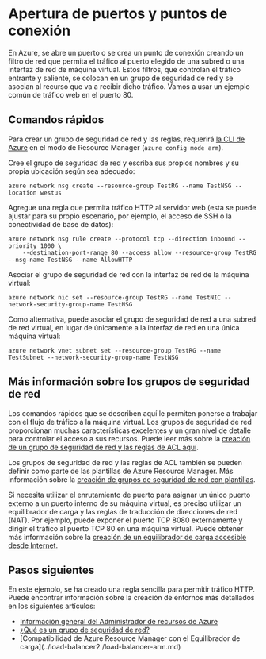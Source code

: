<properties
   pageTitle="Apertura de puertos y puntos de conexión de una máquina virtual de Linux | Microsoft Azure"
   description="Más información sobre cómo abrir un puerto o crear un punto de conexión que permita el acceso externo a la máquina virtual con Linux mediante el modelo de implementación de Resource Manager y la CLI de Azure"
   services="virtual-machines-linux"
   documentationCenter=""
   authors="iainfoulds"
   manager="timlt"
   editor=""/>

<tags
   ms.service="virtual-machines-linux"
   ms.devlang="na"
   ms.topic="article"
   ms.tgt_pltfrm="vm-linux"
   ms.workload="infrastructure-services"
   ms.date="08/08/2016"
   ms.author="iainfou"/>

# Apertura de puertos y puntos de conexión
En Azure, se abre un puerto o se crea un punto de conexión creando un filtro de red que permita el tráfico al puerto elegido de una subred o una interfaz de red de máquina virtual. Estos filtros, que controlan el tráfico entrante y saliente, se colocan en un grupo de seguridad de red y se asocian al recurso que va a recibir dicho tráfico. Vamos a usar un ejemplo común de tráfico web en el puerto 80.

## Comandos rápidos
Para crear un grupo de seguridad de red y las reglas, requerirá [la CLI de Azure](../xplat-cli-install.md) en el modo de Resource Manager (`azure config mode arm`).

Cree el grupo de seguridad de red y escriba sus propios nombres y su propia ubicación según sea adecuado:

```
azure network nsg create --resource-group TestRG --name TestNSG --location westus
```

Agregue una regla que permita tráfico HTTP al servidor web (esta se puede ajustar para su propio escenario, por ejemplo, el acceso de SSH o la conectividad de base de datos):

```
azure network nsg rule create --protocol tcp --direction inbound --priority 1000 \
    --destination-port-range 80 --access allow --resource-group TestRG --nsg-name TestNSG --name AllowHTTP
```

Asociar el grupo de seguridad de red con la interfaz de red de la máquina virtual:

```
azure network nic set --resource-group TestRG --name TestNIC --network-security-group-name TestNSG
```

Como alternativa, puede asociar el grupo de seguridad de red a una subred de red virtual, en lugar de únicamente a la interfaz de red en una única máquina virtual:

```
azure network vnet subnet set --resource-group TestRG --name TestSubnet --network-security-group-name TestNSG
```

## Más información sobre los grupos de seguridad de red
Los comandos rápidos que se describen aquí le permiten ponerse a trabajar con el flujo de tráfico a la máquina virtual. Los grupos de seguridad de red proporcionan muchas características excelentes y un gran nivel de detalle para controlar el acceso a sus recursos. Puede leer más sobre la [creación de un grupo de seguridad de red y las reglas de ACL aquí](../virtual-network/virtual-networks-create-nsg-arm-cli.md).

Los grupos de seguridad de red y las reglas de ACL también se pueden definir como parte de las plantillas de Azure Resource Manager. Más información sobre la [creación de grupos de seguridad de red con plantillas](../virtual-network/virtual-networks-create-nsg-arm-template.md).

Si necesita utilizar el enrutamiento de puerto para asignar un único puerto externo a un puerto interno de su máquina virtual, es preciso utilizar un equilibrador de carga y las reglas de traducción de direcciones de red (NAT). Por ejemplo, puede exponer el puerto TCP 8080 externamente y dirigir el tráfico al puerto TCP 80 en una máquina virtual. Puede obtener más información sobre la [creación de un equilibrador de carga accesible desde Internet](../load-balancer/load-balancer-get-started-internet-arm-cli.md).

## Pasos siguientes
En este ejemplo, se ha creado una regla sencilla para permitir tráfico HTTP. Puede encontrar información sobre la creación de entornos más detallados en los siguientes artículos:

- [Información general del Administrador de recursos de Azure](../resource-group-overview.md)
- [¿Qué es un grupo de seguridad de red?](../virtual-network/virtual-networks-nsg.md)
- [Compatibilidad de Azure Resource Manager con el Equilibrador de carga](../load-balancer2 /load-balancer-arm.md)

<!---HONumber=AcomDC_0810_2016-->